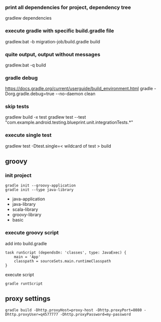 ### print all dependencies for project, dependency tree
gradlew dependencies

### execute gradle with specific build.gradle file
gradlew.bat -b migration-job/build.gradle build

### quite output, output without messages
gradlew.bat -q build

### gradle debug
https://docs.gradle.org/current/userguide/build_environment.html
gradle  -Dorg.gradle.debug=true --no-daemon clean

### skip tests
gradlew build -x test
gradlew test --test "com.example.android.testing.blueprint.unit.integrationTests.*"

### execute single test
gradlew test -Dtest.single=< wildcard of test > build

## groovy

### init project
```
gradle init --groovy-application
gradle init --type java-library
```
* java-application
* java-library
* scala-library
* groovy-library
* basic

### execute groovy script
add into build.gradle
```
task runScript (dependsOn: 'classes', type: JavaExec) {
    main = 'App'
    classpath = sourceSets.main.runtimeClasspath
}
```
execute script 
```
gradle runtScript
```

## proxy settings
```
gradle build -Dhttp.proxyHost=proxy-host -Dhttp.proxyPort=8080 -Dhttp.proxyUser=q4577777 -Dhttp.proxyPassword=my-password
```
